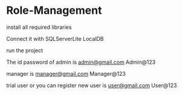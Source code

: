 # Role-Management
install all required libraries

Connect it with SQLServerLite LocalDB

run the project

The id password of admin is admin@gmail.com Admin@123

manager is manager@gmail.com Manager@123

trial user or you can register new user is user@gmail.com User@123
